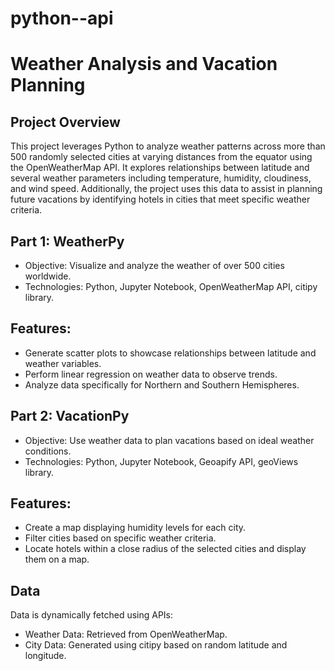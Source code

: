 # python--api

# Weather Analysis and Vacation Planning

## Project Overview

This project leverages Python to analyze weather patterns across more than 500 randomly selected cities at varying distances from the equator using the OpenWeatherMap API. It explores relationships between latitude and several weather parameters including temperature, humidity, cloudiness, and wind speed. Additionally, the project uses this data to assist in planning future vacations by identifying hotels in cities that meet specific weather criteria.

## Part 1: WeatherPy
- Objective: Visualize and analyze the weather of over 500 cities worldwide.
- Technologies: Python, Jupyter Notebook, OpenWeatherMap API, citipy library.
## Features:
- Generate scatter plots to showcase relationships between latitude and weather variables.
- Perform linear regression on weather data to observe trends.
- Analyze data specifically for Northern and Southern Hemispheres.
## Part 2: VacationPy
- Objective: Use weather data to plan vacations based on ideal weather conditions.
- Technologies: Python, Jupyter Notebook, Geoapify API, geoViews library.
## Features:
- Create a map displaying humidity levels for each city.
- Filter cities based on specific weather criteria.
- Locate hotels within a close radius of the selected cities and display them on a map.

## Data

Data is dynamically fetched using APIs:

- Weather Data: Retrieved from OpenWeatherMap.
- City Data: Generated using citipy based on random latitude and longitude.

